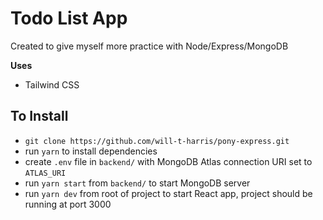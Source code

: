 # Todo List App
Created to give myself more practice with Node/Express/MongoDB

**Uses**
- Tailwind CSS

## To Install

- `git clone https://github.com/will-t-harris/pony-express.git`
- run `yarn` to install dependencies
- create `.env` file in `backend/` with MongoDB Atlas connection URI set to `ATLAS_URI`
- run `yarn start` from `backend/` to start MongoDB server
- run `yarn dev` from root of project to start React app, project should be running at port 3000
